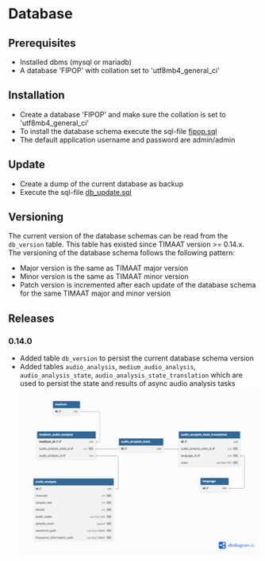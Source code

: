 # Database

## Prerequisites 
* Installed dbms (mysql or mariadb)
* A database 'FIPOP' with collation set to 'utf8mb4_general_ci'

## Installation
* Create a database 'FIPOP' and make sure the collation is set to 'utf8mb4_general_ci'
* To install the database schema execute the sql-file [fipop.sql](../src/main/resources/database/fipop.sql)
* The default application username and password are admin/admin

## Update
* Create a dump of the current database as backup
* Execute the sql-file [db_update.sql](../src/main/resources/database/db_update.sql) 

## Versioning
The current version of the database schemas can be read from the `db_version` table. This table has existed since TIMAAT version >= 0.14.x.
The versioning of the database schema follows the following pattern:

* Major version is the same as TIMAAT major version
* Minor version is the same as TIMAAT minor version
* Patch version is incremented after each update of the database schema for the same TIMAAT major and minor version

## Releases

### 0.14.0

* Added table `db_version` to persist the current database schema version
* Added tables `audio_analysis`, `medium_audio_analysis`, `audio_analysis_state`, `audio_analysis_state_translation` which are used to persist the state and results of async audio analysis tasks
  ![db_update_0_14_0_async_audio_analysis.png](img/db_update_0_14_0_async_audio_analysis.png)